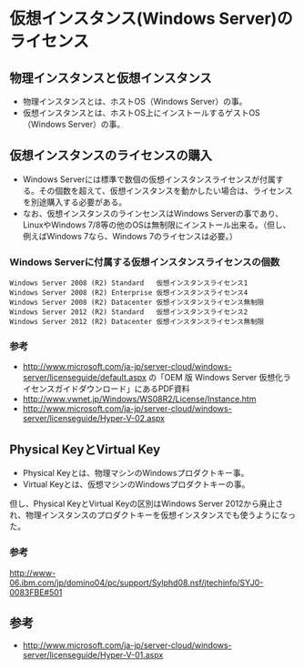 ﻿# 仮想インスタンス(Windows Server)のライセンス

## 物理インスタンスと仮想インスタンス

- 物理インスタンスとは、ホストOS（Windows Server）の事。
- 仮想インスタンスとは、ホストOS上にインストールするゲストOS（Windows Server）の事。

## 仮想インスタンスのライセンスの購入

- Windows Serverには標準で数個の仮想インスタンスライセンスが付属する。その個数を超えて、仮想インスタンスを動かしたい場合は、ライセンスを別途購入する必要がある。
- なお、仮想インスタンスのラインセンスはWindows Serverの事であり、LinuxやWindows 7/8等の他のOSは無制限にインストール出来る。（但し、例えばWindows 7なら、Windows 7のライセンスは必要。）

### Windows Serverに付属する仮想インスタンスライセンスの個数

```clike
Windows Server 2008 (R2) Standard   仮想インスタンスライセンス1
Windows Server 2008 (R2) Enterprise 仮想インスタンスライセンス4
Windows Server 2008 (R2) Datacenter 仮想インスタンスライセンス無制限
Windows Server 2012 (R2) Standard   仮想インスタンスライセンス2
Windows Server 2012 (R2) Datacenter 仮想インスタンスライセンス無制限
```

### 参考

- http://www.microsoft.com/ja-jp/server-cloud/windows-server/licenseguide/default.aspx の「OEM 版 Windows Server 仮想化ライセンスガイドダウンロード」にあるPDF資料
- http://www.vwnet.jp/Windows/WS08R2/License/Instance.htm
- http://www.microsoft.com/ja-jp/server-cloud/windows-server/licenseguide/Hyper-V-02.aspx

## Physical KeyとVirtual Key

- Physical Keyとは、物理マシンのWindowsプロダクトキー事。
- Virtual Keyとは、仮想マシンのWindowsプロダクトキーの事。

但し、Physical KeyとVirtual Keyの区別はWindows Server 2012から廃止され、物理インスタンスのプロダクトキーを仮想インスタンスでも使うようになった。

### 参考
http://www-06.ibm.com/jp/domino04/pc/support/Sylphd08.nsf/jtechinfo/SYJ0-0083FBE#501

## 参考

- http://www.microsoft.com/ja-jp/server-cloud/windows-server/licenseguide/Hyper-V-01.aspx
